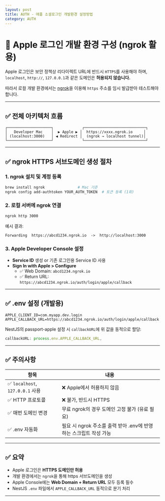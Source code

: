 ```yaml
---
layout: post
title: AUTH - 애플 소셜로그인 개발환경 설정방법
category: AUTH
---
```


# 🍎 Apple 로그인 개발 환경 구성 (ngrok 활용)

Apple 로그인은 보안 정책상 리다이렉트 URL에 반드시 `HTTPS`를 사용해야 하며,
`localhost`, `http://`, `127.0.0.1`과 같은 도메인은 **허용되지 않습니다.**

따라서 로컬 개발 환경에서는 [ngrok](https://ngrok.com/)을 이용해 `https` 주소를 임시 발급받아 테스트해야 합니다.

---

## ✅ 전체 아키텍처 흐름

```text
┌────────────────────┐             ┌────────────────────────────┐
│   Developer Mac    │  ▶ Apple ▶ │  https://xxxx.ngrok.io     │
│ (localhost:3000)   │ ◀ Redirect │  (ngrok → localhost tunnel)│
└────────────────────┘             └────────────────────────────┘
```

---

## ✅ ngrok HTTPS 서브도메인 생성 절차

### 1. ngrok 설치 및 계정 등록

```bash
brew install ngrok               # Mac 기준
ngrok config add-authtoken YOUR_AUTH_TOKEN  # 토큰 등록 (1회)
```

### 2. 로컬 서버에 ngrok 연결

```bash
ngrok http 3000
```

예시 결과:
```
Forwarding  https://abcd1234.ngrok.io  ->  http://localhost:3000
```

### 3. Apple Developer Console 설정

- **Service ID** 생성 or 기존 로그인용 Service ID 사용
- **Sign In with Apple > Configure**
  - ✅ Web Domain: `abcd1234.ngrok.io`
  - ✅ Return URL: `https://abcd1234.ngrok.io/auth/login/apple/callback`

---

## ✅ .env 설정 (개발용)

```env
APPLE_CLIENT_ID=com.myapp.dev.login
APPLE_CALLBACK_URL=https://abcd1234.ngrok.io/auth/login/apple/callback
```

NestJS의 passport-apple 설정 시 `callbackURL`에 위 값을 동적으로 할당:

```ts
callbackURL: process.env.APPLE_CALLBACK_URL,
```

---

## ✅ 주의사항

| 항목 | 내용 |
|------|------|
| ✅ `localhost`, `127.0.0.1` 사용 | ❌ Apple에서 허용하지 않음 |
| ✅ HTTP 프로토콜 | ❌ 불가, 반드시 HTTPS |
| ✅ 매번 도메인 변경 | 무료 ngrok의 경우 도메인 고정 불가 (유료 필요) |
| ✅ .env 자동화 | 필요 시 ngrok 주소를 출력 받아 .env에 반영하는 스크립트 작성 가능 |

---

## ✅ 요약

- Apple 로그인은 **HTTPS 도메인만 허용**
- 개발 환경에서는 `ngrok`을 통해 https 서브도메인을 생성
- Apple Console에는 **Web Domain + Return URL** 모두 등록 필수
- NestJS `.env` 파일에서 `APPLE_CALLBACK_URL` 동적으로 분기 처리

---


